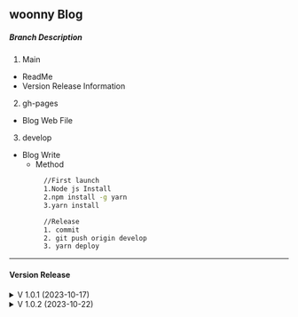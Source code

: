 ## woonny Blog

##### Branch Description

 1. Main
   + ReadMe
   + Version Release Information
     
 2. gh-pages
   + Blog Web File

 3. develop
   + Blog Write
     + Method
       ```bash
         //First launch
         1.Node js Install
         2.npm install -g yarn
         3.yarn install
       
         //Release
         1. commit
         2. git push origin develop
         3. yarn deploy
       ```

* * *

#### Version Release
<details>
<summary>V 1.0.1 (2023-10-17)</summary>

최초 작성 및 Main ReadMe 수정
</details>
<details>
<summary>V 1.0.2 (2023-10-22)</summary>

 + 처음 실행 시 시작 방법 및  Release 방법 Markdown 작성
 + main branch markdown 에디터에서 수정시 node_modules ignore 작성
</details>